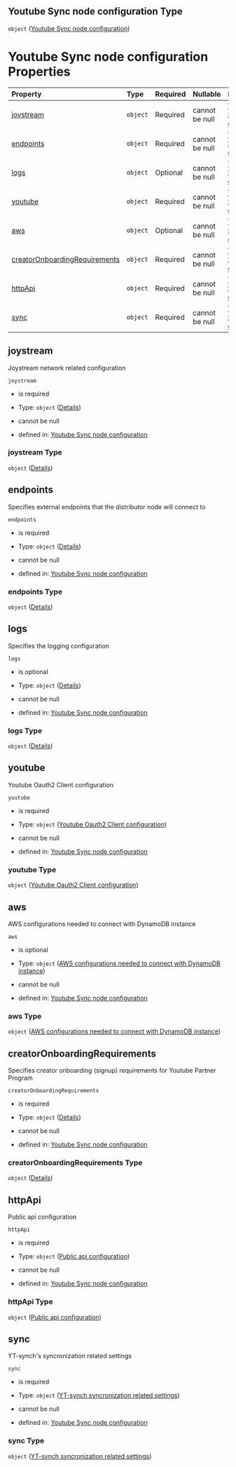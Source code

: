 ## Youtube Sync node configuration Type

`object` ([Youtube Sync node configuration](definition.md))

# Youtube Sync node configuration Properties

| Property                                                        | Type     | Required | Nullable       | Defined by                                                                                                                                                                                   |
| :-------------------------------------------------------------- | :------- | :------- | :------------- | :------------------------------------------------------------------------------------------------------------------------------------------------------------------------------------------- |
| [joystream](#joystream)                                         | `object` | Required | cannot be null | [Youtube Sync node configuration](definition-properties-joystream.md "https://joystream.org/schemas/youtube-synch/config#/properties/joystream")                                             |
| [endpoints](#endpoints)                                         | `object` | Required | cannot be null | [Youtube Sync node configuration](definition-properties-endpoints.md "https://joystream.org/schemas/youtube-synch/config#/properties/endpoints")                                             |
| [logs](#logs)                                                   | `object` | Optional | cannot be null | [Youtube Sync node configuration](definition-properties-logs.md "https://joystream.org/schemas/youtube-synch/config#/properties/logs")                                                       |
| [youtube](#youtube)                                             | `object` | Required | cannot be null | [Youtube Sync node configuration](definition-properties-youtube-oauth2-client-configuration.md "https://joystream.org/schemas/youtube-synch/config#/properties/youtube")                     |
| [aws](#aws)                                                     | `object` | Optional | cannot be null | [Youtube Sync node configuration](definition-properties-aws-configurations-needed-to-connect-with-dynamodb-instance.md "https://joystream.org/schemas/youtube-synch/config#/properties/aws") |
| [creatorOnboardingRequirements](#creatoronboardingrequirements) | `object` | Required | cannot be null | [Youtube Sync node configuration](definition-properties-creatoronboardingrequirements.md "https://joystream.org/schemas/youtube-synch/config#/properties/creatorOnboardingRequirements")     |
| [httpApi](#httpapi)                                             | `object` | Required | cannot be null | [Youtube Sync node configuration](definition-properties-public-api-configuration.md "https://joystream.org/schemas/youtube-synch/config#/properties/httpApi")                                |
| [sync](#sync)                                                   | `object` | Required | cannot be null | [Youtube Sync node configuration](definition-properties-yt-synch-syncronization-related-settings.md "https://joystream.org/schemas/youtube-synch/config#/properties/sync")                   |

## joystream

Joystream network related configuration

`joystream`

*   is required

*   Type: `object` ([Details](definition-properties-joystream.md))

*   cannot be null

*   defined in: [Youtube Sync node configuration](definition-properties-joystream.md "https://joystream.org/schemas/youtube-synch/config#/properties/joystream")

### joystream Type

`object` ([Details](definition-properties-joystream.md))

## endpoints

Specifies external endpoints that the distributor node will connect to

`endpoints`

*   is required

*   Type: `object` ([Details](definition-properties-endpoints.md))

*   cannot be null

*   defined in: [Youtube Sync node configuration](definition-properties-endpoints.md "https://joystream.org/schemas/youtube-synch/config#/properties/endpoints")

### endpoints Type

`object` ([Details](definition-properties-endpoints.md))

## logs

Specifies the logging configuration

`logs`

*   is optional

*   Type: `object` ([Details](definition-properties-logs.md))

*   cannot be null

*   defined in: [Youtube Sync node configuration](definition-properties-logs.md "https://joystream.org/schemas/youtube-synch/config#/properties/logs")

### logs Type

`object` ([Details](definition-properties-logs.md))

## youtube

Youtube Oauth2 Client configuration

`youtube`

*   is required

*   Type: `object` ([Youtube Oauth2 Client configuration](definition-properties-youtube-oauth2-client-configuration.md))

*   cannot be null

*   defined in: [Youtube Sync node configuration](definition-properties-youtube-oauth2-client-configuration.md "https://joystream.org/schemas/youtube-synch/config#/properties/youtube")

### youtube Type

`object` ([Youtube Oauth2 Client configuration](definition-properties-youtube-oauth2-client-configuration.md))

## aws

AWS configurations needed to connect with DynamoDB instance

`aws`

*   is optional

*   Type: `object` ([AWS configurations needed to connect with DynamoDB instance](definition-properties-aws-configurations-needed-to-connect-with-dynamodb-instance.md))

*   cannot be null

*   defined in: [Youtube Sync node configuration](definition-properties-aws-configurations-needed-to-connect-with-dynamodb-instance.md "https://joystream.org/schemas/youtube-synch/config#/properties/aws")

### aws Type

`object` ([AWS configurations needed to connect with DynamoDB instance](definition-properties-aws-configurations-needed-to-connect-with-dynamodb-instance.md))

## creatorOnboardingRequirements

Specifies creator onboarding (signup) requirements for Youtube Partner Program

`creatorOnboardingRequirements`

*   is required

*   Type: `object` ([Details](definition-properties-creatoronboardingrequirements.md))

*   cannot be null

*   defined in: [Youtube Sync node configuration](definition-properties-creatoronboardingrequirements.md "https://joystream.org/schemas/youtube-synch/config#/properties/creatorOnboardingRequirements")

### creatorOnboardingRequirements Type

`object` ([Details](definition-properties-creatoronboardingrequirements.md))

## httpApi

Public api configuration

`httpApi`

*   is required

*   Type: `object` ([Public api configuration](definition-properties-public-api-configuration.md))

*   cannot be null

*   defined in: [Youtube Sync node configuration](definition-properties-public-api-configuration.md "https://joystream.org/schemas/youtube-synch/config#/properties/httpApi")

### httpApi Type

`object` ([Public api configuration](definition-properties-public-api-configuration.md))

## sync

YT-synch's syncronization related settings

`sync`

*   is required

*   Type: `object` ([YT-synch syncronization related settings](definition-properties-yt-synch-syncronization-related-settings.md))

*   cannot be null

*   defined in: [Youtube Sync node configuration](definition-properties-yt-synch-syncronization-related-settings.md "https://joystream.org/schemas/youtube-synch/config#/properties/sync")

### sync Type

`object` ([YT-synch syncronization related settings](definition-properties-yt-synch-syncronization-related-settings.md))
